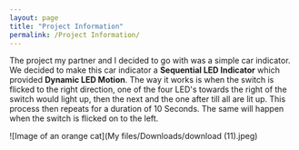 ```yaml
---
layout: page
title: "Project Information"
permalink: /Project Information/
---
```


The project my partner and I decided to go with was a simple car indicator. We decided to make this car indicator a **Sequential LED Indicator** which provided **Dynamic LED Motion**. 
The way it works is when the switch is flicked to the right direction, one of the four LED's towards the right of the switch would light up, then the next and the one after till all are lit up. This process then repeats for a duration of 10 Seconds.
The same will happen when the switch is flicked on to the left.


![Image of an orange cat](My files/Downloads/download (11).jpeg)

